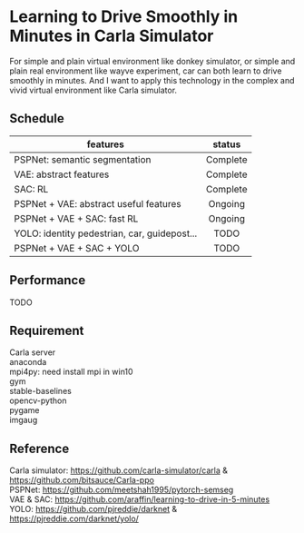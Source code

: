 Learning to Drive Smoothly in Minutes in Carla Simulator
===
For simple and plain virtual environment like donkey simulator, or simple and plain real environment like wayve experiment, car can both learn to drive smoothly in minutes. And I want to apply this technology in the complex and vivid virtual environment like Carla simulator.

Schedule
----
| features                                      | status        |
| --------                                      | :-----:       |
| PSPNet: semantic segmentation                 | Complete      |
| VAE: abstract features                        | Complete      |
| SAC: RL                                       | Complete      |
| PSPNet + VAE: abstract useful features        | Ongoing       |
| PSPNet + VAE + SAC: fast RL                   | Ongoing       |
| YOLO: identity pedestrian, car, guidepost...  | TODO          |
| PSPNet + VAE + SAC + YOLO                     | TODO          |

Performance
---
TODO

Requirement
---
Carla server  
anaconda  
mpi4py: need install mpi in win10  
gym  
stable-baselines  
opencv-python  
pygame  
imgaug  

Reference
---
Carla simulator: https://github.com/carla-simulator/carla & https://github.com/bitsauce/Carla-ppo  
PSPNet: https://github.com/meetshah1995/pytorch-semseg  
VAE & SAC: https://github.com/araffin/learning-to-drive-in-5-minutes  
YOLO: https://github.com/pjreddie/darknet & https://pjreddie.com/darknet/yolo/  

